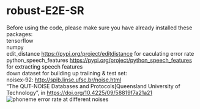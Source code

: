 # robust-E2E-SR

Before using the code, please make sure you have already installed these packages:\
tensorflow\
numpy\
edit_distance https://pypi.org/project/editdistance for caculating error rate\
python_speech_features https://pypi.org/project/python_speech_features for extracting speech features\
down dataset for building up  traiining & test set:\
noisex-92: http://spib.linse.ufsc.br/noise.html \
 “The QUT-NOISE Databases and Protocols[Queensland University of Technology”,
in https://doi.org/10.4225/09/58819f7a21a21
![phoneme error rate at different noises](https://github.com/songxueT/robust-E2E-SR/blob/master/fig2.png)
